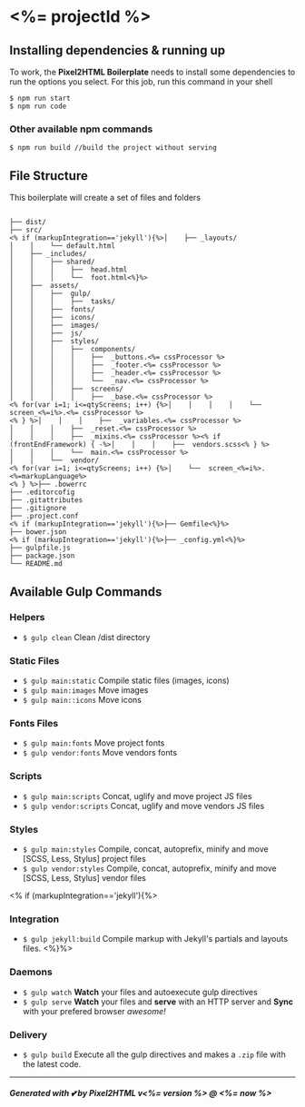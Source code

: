 # <%= projectId %>

## Installing dependencies & running up
To work, the **Pixel2HTML Boilerplate** needs to install some dependencies to run the options you select.
For this job, run this command in your shell

```
$ npm run start
$ npm run code
```

### Other available npm commands

```
$ npm run build //build the project without serving
```

## File Structure

This boilerplate will create a set of files and folders

```

├── dist/
├── src/
<% if (markupIntegration=='jekyll'){%>│    ├── _layouts/
│    │    └── default.html
│    ├── _includes/
│    │    ├── shared/
│    │    │    ├──  head.html
│    │    │    └──  foot.html<%}%>
│    ├──  assets/
│    │    ├──  gulp/
│    │    │    ├──  tasks/
│    │    ├──  fonts/
│    │    ├──  icons/
│    │    ├──  images/
│    │    ├──  js/
│    │    ├──  styles/
│    │    │    ├──  components/
│    │    │    │    ├──  _buttons.<%= cssProcessor %>
│    │    │    │    ├──  _footer.<%= cssProcessor %>
│    │    │    │    ├──  _header.<%= cssProcessor %>
│    │    │    │    └──  _nav.<%= cssProcessor %>
│    │    │    ├──  screens/
│    │    │    │    ├──  _base.<%= cssProcessor %>
<% for(var i=1; i<=qtyScreens; i++) {%>│    │    │    │    └──  screen_<%=i%>.<%= cssProcessor %>
<% } %>│    │    │    ├──  _variables.<%= cssProcessor %>
│    │    │    ├──  _reset.<%= cssProcessor %>
│    │    │    ├──  _mixins.<%= cssProcessor %><% if (frontEndFramework) { -%>│    │    │    ├──  vendors.scss<% } %>
│    │    │    └──  main.<%= cssProcessor %>
│    │    └──  vendor/
<% for(var i=1; i<=qtyScreens; i++) {%>│    └──  screen_<%=i%>.<%=markupLanguage%>
<% } %>├── .bowerrc
├── .editorcofig
├── .gitattributes
├── .gitignore
├── .project.conf
<% if (markupIntegration=='jekyll'){%>├── Gemfile<%}%>
├── bower.json
<% if (markupIntegration=='jekyll'){%>├── _config.yml<%}%>
├── gulpfile.js
├── package.json
└── README.md
```



## Available Gulp Commands

### Helpers
* `$ gulp clean` Clean /dist directory

### Static Files
* `$ gulp main:static` Compile static files (images, icons)
* `$ gulp main:images` Move images
* `$ gulp main::icons` Move icons

### Fonts Files
* `$ gulp main:fonts` Move project fonts
* `$ gulp vendor:fonts` Move vendors fonts

### Scripts
* `$ gulp main:scripts` Concat, uglify and move project JS files
* `$ gulp vendor:scripts` Concat, uglify and move vendors JS files

### Styles
* `$ gulp main:styles` Compile, concat, autoprefix, minify and move [SCSS, Less, Stylus] project files
* `$ gulp vendor:styles` Compile, concat, autoprefix, minify and move [SCSS, Less, Stylus] vendor files

<% if (markupIntegration=='jekyll'){%>
### Integration
* `$ gulp jekyll:build` Compile markup with Jekyll's partials and layouts files.
<%}%>

### Daemons
* `$ gulp watch` **Watch** your files and autoexecute gulp directives
* `$ gulp serve` **Watch** your files and **serve** with an HTTP server and **Sync** with your prefered browser _awesome!_

### Delivery
 * `$ gulp build` Execute all the gulp directives and makes a `.zip` file with the latest code.

---

##### Generated with 💕 by Pixel2HTML v<%= version %> @ <%= now %>

